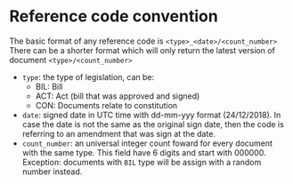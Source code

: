 # Reference code convention
The basic format of any reference code is 
`<type>_<date>/<count_number>`\
There can be a shorter format which will only return the latest version of document
`<type>/<count_number>` 
- `type`: the type of legislation, can be:
    - BIL: Bill
    - ACT: Act (bill that was approved and signed)
    - CON: Documents relate to constitution
- `date`: signed date in UTC time with dd-mm-yyy format (24/12/2018). In case the date is not the same as the original sign date, then the code is referring to an amendment that was sign at the date.
- `count_number`: an universal integer count foward for every document with the same type. This field have 6 digits and start with 000000. Exception: documents with `BIL` type will be assign with a random number instead.